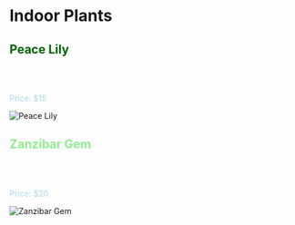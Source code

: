 <!DOCTYPE html>
<html>
  <head>
  <meta charset="utf-8">
<meta name="description" content="Explore a variety of indoor plants for your home or office."./>
</head>
<body style=background-color:gray">
<h1>Indoor Plants</h1>
 <h2 style="color:darkgreen">Peace Lily</h2>
 <p style="color:white">The Peace Lily, known for its elegant white flowers, is
a popular choice for indoor spaces.</p> 
<p style="color:lightblue">Price: $15</p>
 <img src="https://edube.org/uploads/media/default/0001/04/spathiph
yllum-peace-lily.jpg" alt="Peace Lily"/>
<h2 style="color:lightgreen">Zanzibar Gem</h2>
<p style="color:white">The Zanzibar Gem, with its glossy green foliage,
is a low-maintenance indoor plant perfect for beginners.</p>
<p style="color:lightblue">Price: $20</p>
<img src="https://edube.org/uploads/media/default/0001/04/zamiocul
cas-zanzibar-gem.jpg" alt="Zanzibar Gem"/>
 </body>
 </html>
